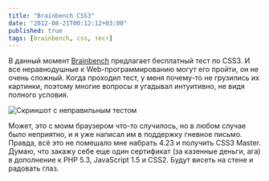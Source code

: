 ```yaml
---
title: "Brainbench CSS3"
date: "2012-08-21T00:12:12+03:00"
published: true
tags: [brainbench, css, тест]
---
```


В данный момент [Brainbench](http://www.brainbench.com) предлагает бесплатный тест по CSS3. И все неравнодушные
к Web-программированию могут его пройти, он не очень сложный. Когда проходил тест, у меня почему-то не грузились их
картинки, поэтому многие вопросы я угадывал интуитивно, не видя полного условия.

![Скриншот с неправильным тестом](/images/screenshots/broken-brainbench.png)

Может, это с моим браузером что-то случилось, но в любом случае было неприятно, и я уже написал им в поддержку гневное
письмо. Правда, всё это не помешало мне набрать 4.23 и получить CSS3 Master. Думаю, что закажу себе еще один сертификат
(за казенные деньги, ага) в дополнение к PHP 5.3, JavaScript 1.5 и CSS2. Будут висеть на стене и радовать глаз.
